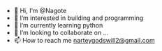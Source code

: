 - 👋 Hi, I’m @Nagote
- 👀 I’m interested in building and programming
- 🌱 I’m currently learning python
- 💞️ I’m looking to collaborate on ...
- 📫 How to reach me narteygodswill2@gmail.com

<!---
Nagote/Nagote is a ✨ special ✨ repository because its `README.md` (this file) appears on your GitHub profile.
You can click the Preview link to take a look at your changes.
--->
